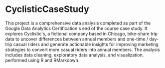 # CyclisticCaseStudy
This project is a comprehensive data analysis completed as part of the Google Data Analytics Certification's end of the course case study. It explores Cyclistic's, a fictional company based in Chicago, bike-share trip data to uncover differences between annual members and one-time / day-trip casual riders and generate actionable insights for improving marketing strategies to convert more casual riders into annual members. The analysis includes data cleaning, exploratory data analysis, and visualization, performed using R and RMarkdown.
